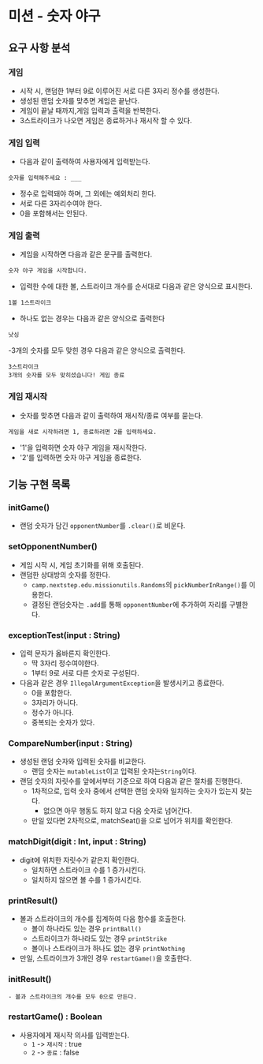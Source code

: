 # 미션 - 숫자 야구
## 요구 사항 분석
### 게임
- 시작 시, 랜덤한 1부터 9로 이루어진 서로 다른 3자리 정수를 생성한다.
- 생성된 랜덤 숫자를 맞추면 게임은 끝난다.
- 게임이 끝날 때까지,게임 입력과 출력을 반복한다.
- 3스트라이크가 나오면 게임은 종료하거나 재시작 할 수 있다.

### 게임 입력
- 다음과 같이 출력하여 사용자에게 입력받는다.

```
숫자를 입력해주세요 : ___
```

- 정수로 입력돼야 하며, 그 외에는 예외처리 한다.
- 서로 다른 3자리수여야 한다.
- 0을 포함해서는 안된다.

### 게임 출력
- 게임을 시작하면 다음과 같은 문구를 출력한다.

```
숫자 야구 게임을 시작합니다.
```

- 입력한 수에 대한 볼, 스트라이크 개수를 순서대로 다음과 같은 양식으로 표시한다.

```
1볼 1스트라이크
```

- 하나도 없는 경우는 다음과 같은 양식으로 출력한다

```
낫싱
```

-3개의 숫자를 모두 맞힌 경우 다음과 같은 양식으로 출력한다.

```
3스트라이크
3개의 숫자를 모두 맞히셨습니다! 게임 종료
```

### 게임 재시작
- 숫자를 맞추면 다음과 같이 출력하여 재시작/종료 여부를 묻는다.

```
게임을 새로 시작하려면 1, 종료하려면 2를 입력하세요.
```

- '1'을 입력하면 숫자 야구 게임을 재시작한다.
- '2'를 입력하면 숫자 야구 게임을 종료한다.


## 기능 구현 목록
### initGame()
- 랜덤 숫자가 담긴 `opponentNumber`를 `.clear()`로 비운다.

### setOpponentNumber()
- 게임 시작 시, 게임 초기화를 위해 호출된다.
- 랜덤한 상대방의 숫자를 정한다.
    - `camp.nextstep.edu.missionutils.Randoms`의 `pickNumberInRange()`를 이용한다.
    - 결정된 랜덤숫자는 `.add`를 통해 `opponentNumber`에 추가하여 자리를 구별한다.

### exceptionTest(input : String)
- 입력 문자가 옳바른지 확인한다.
    - 딱 3자리 정수여야한다.
    - 1부터 9로 서로 다른 숫자로 구성된다.
- 다음과 같은 경우 `IllegalArgumentException`을 발생시키고 종료한다.
    - 0을 포함한다.
    - 3자리가 아니다.
    - 정수가 아니다.
    - 중복되는 숫자가 있다.

### CompareNumber(input : String)
- 생성된 랜덤 숫자와 입력된 숫자를 비교한다.
    - 랜덤 숫자는 `mutableList`이고 입력된 숫자는`String`이다.
- 랜덤 숫자의 자릿수를 앞에서부터 기준으로 하여 다음과 같은 절차를 진행한다.
    - 1차적으로, 입력 숫자 중에서 선택한 랜덤 숫자와 일치하는 숫자가 있는지 찾는다.
        - 없으면 아무 행동도 하지 않고 다음 숫자로 넘어간다.
    - 만일 있다면 2차적으로, matchSeat()을 으로 넘어가 위치를 확인한다.

### matchDigit(digit : Int, input : String)
- digit에 위치한 자릿수가 같은지 확인한다.
    - 일치하면 스트라이크 수를 1 증가시킨다.
    - 일치하지 않으면 볼 수를 1 증가시킨다.

### printResult()
- 볼과 스트라이크의 개수를 집계하여 다음 함수를 호출한다.
    - 볼이 하나라도 있는 경우 `printBall()`
    - 스트라이크가 하나라도 있는 경우 `printStrike`
    - 볼이나 스트라이크가 하나도 없는 경우 `printNothing`
- 만일, 스트라이크가 3개인 경우 `restartGame()`을 호출한다.

### initResult()
    - 볼과 스트라이크의 개수를 모두 0으로 만든다.

### restartGame() : Boolean
- 사용자에게 재시작 의사를 입력받는다.
    - `1` -> `재시작` : true
    - `2` -> `종료` : false

